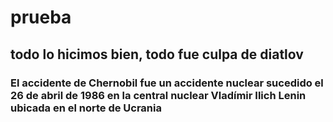 # prueba
## todo lo hicimos bien, todo fue culpa de diatlov
### El accidente de Chernobil fue un accidente nuclear sucedido el 26 de abril de 1986 en la central nuclear Vladímir Ilich Lenin ubicada en el norte de Ucrania

